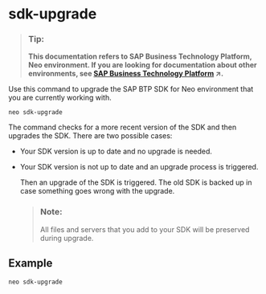 <!-- loio44dc673f6dd7454993969b6d6f1ed1be -->

# sdk-upgrade



> ### Tip:  
> **This documentation refers to SAP Business Technology Platform, Neo environment. If you are looking for documentation about other environments, see [SAP Business Technology Platform](https://help.sap.com/viewer/65de2977205c403bbc107264b8eccf4b/Cloud/en-US/6a2c1ab5a31b4ed9a2ce17a5329e1dd8.html "SAP Business Technology Platform (SAP BTP) is an integrated offering comprised of four technology portfolios: database and data management, application development and integration, analytics, and intelligent technologies. The platform offers users the ability to turn data into business value, compose end-to-end business processes, and build and extend SAP applications quickly.") :arrow_upper_right:.**



Use this command to upgrade the SAP BTP SDK for Neo environment that you are currently working with.

```
neo sdk-upgrade
```

The command checks for a more recent version of the SDK and then upgrades the SDK. There are two possible cases:

-   Your SDK version is up to date and no upgrade is needed.

-   Your SDK version is not up to date and an upgrade process is triggered.

    Then an upgrade of the SDK is triggered. The old SDK is backed up in case something goes wrong with the upgrade.

    > ### Note:  
    > All files and servers that you add to your SDK will be preserved during upgrade.




## Example

```
neo sdk-upgrade
```

